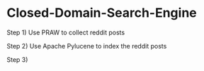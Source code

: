 # Closed-Domain-Search-Engine

Step 1) Use PRAW to collect reddit posts 

Step 2) Use Apache Pylucene to index the reddit posts

Step 3) 
